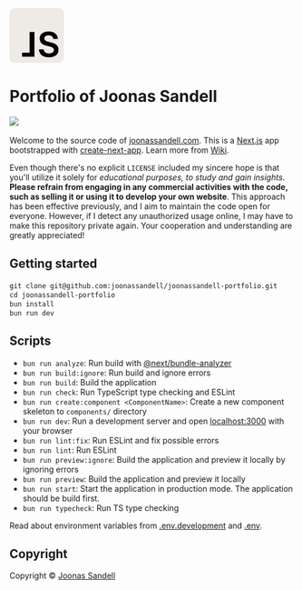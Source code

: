 <p>
  <a href="https://joonassandell.com">
    <img width="96" src="public/static/logo.svg" alt="Joonas Sandell Logomark :D">
  </a>
</p>

# Portfolio of Joonas Sandell

<p>
  <a href="https://joonassandell.com">
    <img src="https://img.shields.io/github/deployments/joonassandell/joonassandell-portfolio/production?style=flat&logo=vercel&label=vercel">
  </a>
</p>

Welcome to the source code of [joonassandell.com](https://joonassandell.com). This is a [Next.js](https://nextjs.org/) app bootstrapped with [create-next-app](https://github.com/vercel/next.js/tree/canary/packages/create-next-app). Learn more from [Wiki](https://github.com/joonassandell/joonassandell-portfolio/wiki).

Even though there's no explicit `LICENSE` included my sincere hope is that you'll utilize it solely for _educational purposes, to study and gain insights_. **Please refrain from engaging in any commercial activities with the code, such as selling it or using it to develop your own website**. This approach has been effective previously, and I aim to maintain the code open for everyone. However, if I detect any unauthorized usage online, I may have to make this repository private again. Your cooperation and understanding are greatly appreciated!

## Getting started

```
git clone git@github.com:joonassandell/joonassandell-portfolio.git
cd joonassandell-portfolio
bun install
bun run dev
```

## Scripts

- `bun run analyze`: Run build with [@next/bundle-analyzer](https://nextjs.org/docs/app/building-your-application/optimizing/bundle-analyzer)
- `bun run build:ignore`: Run build and ignore errors
- `bun run build`: Build the application
- `bun run check`: Run TypeScript type checking and ESLint
- `bun run create:component <ComponentName>`: Create a new component skeleton to `components/` directory
- `bun run dev`: Run a development server and open [localhost:3000](https://localhost:3000) with your browser
- `bun run lint:fix`: Run ESLint and fix possible errors
- `bun run lint`: Run ESLint
- `bun run preview:ignore`: Build the application and preview it locally by ignoring errors
- `bun run preview`: Build the application and preview it locally
- `bun run start`: Start the application in production mode. The application should be build first.
- `bun run typecheck`: Run TS type checking

Read about environment variables from [.env.development](.env.development) and [.env](.env).

## Copyright

Copyright © [Joonas Sandell](https://x.com/joonassandell)
